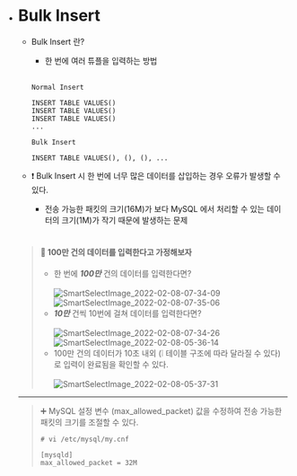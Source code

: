 - # Bulk Insert
  - Bulk Insert 란?
    - 한 번에 여러 튜플을 입력하는 방법  <br><br>
    ```
    Normal Insert
    
    INSERT TABLE VALUES()
    INSERT TABLE VALUES()
    INSERT TABLE VALUES()
    ...
    ```
    ```
    Bulk Insert
    
    INSERT TABLE VALUES(), (), (), ...
    ```    
    
  - ❗ Bulk Insert 시 한 번에 너무 많은 데이터를 삽입하는 경우 오류가 발생할 수 있다.  
    - 전송 가능한 패킷의 크기(16M)가 보다 MySQL 에서 처리할 수 있는 데이터의 크기(1M)가 작기 때문에 발생하는 문제
  <br>
  
  > #### 💭 100만 건의 데이터를 입력한다고 가정해보자  <br>
  > - 한 번에 ***100만*** 건의 데이터를 입력한다면?  <br><br>
  >   ![SmartSelectImage_2022-02-08-07-34-09](https://user-images.githubusercontent.com/47964708/152883827-a5a86fd7-e034-49e6-a392-cce1a50378fb.png)  
  >   ![SmartSelectImage_2022-02-08-07-35-06](https://user-images.githubusercontent.com/47964708/152883836-00fb3e5e-47a4-4519-8bd5-31ed77c2286f.png)  <br>
  > - ***10만*** 건씩 10번에 걸쳐 데이터를 입력한다면?  <br><br>
  >   ![SmartSelectImage_2022-02-08-07-34-26](https://user-images.githubusercontent.com/47964708/152883833-5107f4d9-9618-4800-8892-2c609efe8130.png)  
  >   ![SmartSelectImage_2022-02-08-05-36-14](https://user-images.githubusercontent.com/47964708/152867994-6df98818-56ca-40f1-95e8-3a32d86c134a.png)  
  > - 100만 건의 데이터가 10초 내외 (❕ 테이블 구조에 따라 달라질 수 있다) 로 입력이 완료됨을 확인할 수 있다.  <br><br>
  >   ![SmartSelectImage_2022-02-08-05-37-31](https://user-images.githubusercontent.com/47964708/152867988-9f0b401b-1005-4353-9da7-634643334d65.png)  
  ---
  > ➕ MySQL 설정 변수 (max_allowed_packet) 값을 수정하여 전송 가능한 패킷의 크기를 조절할 수 있다.
  >```
  > # vi /etc/mysql/my.cnf
  > ```
  > 
  > ```
  > [mysqld]
  > max_allowed_packet = 32M
  > ```
